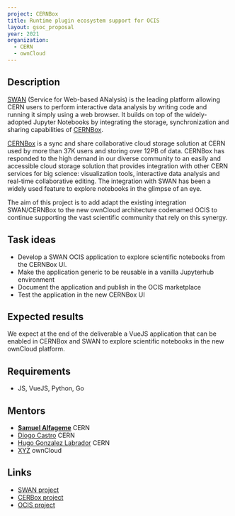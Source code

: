 ```yaml
---
project: CERNBox
title: Runtime plugin ecosystem support for OCIS
layout: gsoc_proposal
year: 2021
organization:
  - CERN
  - ownCloud
---
```



## Description
[SWAN](https://swan.web.cern.ch/swan/) (Service for Web-based ANalysis) is the leading platform allowing CERN users to perform interactive data analysis by writing code and running it simply using a web browser. It builds on top of the widely-adopted Jupyter Notebooks by integrating the storage, synchronization and sharing capabilities of [CERNBox](https://cernbox.web.cern.ch/cernbox/).

[CERNBox](https://cernbox.web.cern.ch/cernbox/) is a sync and share collaborative cloud storage solution at CERN used by more than 37K users and storing over 12PB of data. CERNBox has responded to the high demand in our diverse community to an easily and accessible cloud storage solution that provides integration with other CERN services for big science: visualization tools, interactive data analysis and real-time collaborative editing. The integration with SWAN has been a widely used feature to explore notebooks in the glimpse of an eye. 

The aim of this project is to add adapt the existing integration SWAN/CERNBox to the new ownCloud architecture codenamed OCIS to continue supporting the vast scientific community that rely on this synergy.

## Task ideas
* Develop a SWAN OCIS application to explore scientific notebooks from the CERNBox UI.
* Make the application generic to be reusable in a vanilla Jupyterhub environment
* Document the application and publish in the OCIS marketplace
* Test the application in the new CERNBox UI

## Expected results
We expect at the end of the deliverable a VueJS application that can be enabled in CERNBox and SWAN to explore scientific notebooks in the new ownCloud platform.

##  Requirements
* JS, VueJS, Python, Go

## Mentors
* **[Samuel Alfageme](mailto:samuel.alfageme.sainz@cern.ch)** CERN
* [Diogo Castro](mailto:diogo.castro@cern.ch) CERN
* [Hugo Gonzalez Labrador](mailto:hugo.gonzalez.labrador) CERN
* [XYZ](mailto:xyz@test.com) ownCloud

## Links
  * [SWAN project](https://swan.web.cern.ch)
  * [CERBox project](https://cernbox.web.cern.ch)
  * [OCIS project](https://owncloud.github.io/ocis/)
